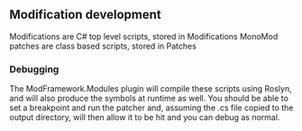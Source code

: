﻿## Modification development

Modifications are C# top level scripts, stored in Modifications
MonoMod patches are class based scripts, stored in Patches

### Debugging

The ModFramework.Modules plugin will compile these scripts using Roslyn, and will also produce the symbols at runtime as well.
You should be able to set a breakpoint and run the patcher and, assuming the .cs file copied to the output directory, will
then allow it to be hit and you can debug as normal.
